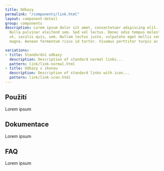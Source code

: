 ```yaml
---
title: Odkazy
permalink: "/components/link.html"
layout: component-detail
group: components
description: Lorem ipsum dolor sit amet, consectetuer adipiscing elit. Aliquam ante.
  Nulla pulvinar eleifend sem. Sed vel lectus. Donec odio tempus molestie, porttitor
  ut, iaculis quis, sem. Nullam lectus justo, vulputate eget mollis sed, tempor sed
  magna. Aenean fermentum risus id tortor. Vivamus porttitor turpis ac leo.

variations:
- title: Standardní odkazy
  description: Description of standard normal links...
  pattern: link/link-normal.html
- title: Odkazy s ikonou
  description: Description of standard links with icon...
  pattern: link/link-icon.html
---
```


## Použití

Lorem ipsum

## Dokumentace

Lorem ipsum

## FAQ

Lorem ipsum